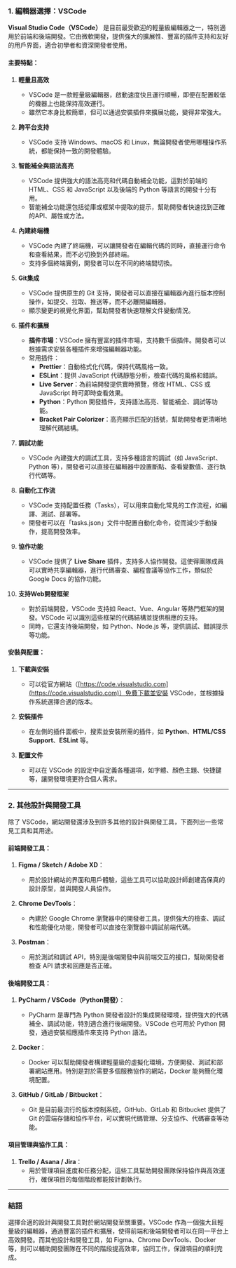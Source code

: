 

### 1. **編輯器選擇：VSCode**

**Visual Studio Code（VSCode）** 是目前最受歡迎的輕量級編輯器之一，特別適用於前端和後端開發。它由微軟開發，提供強大的擴展性、豐富的插件支持和友好的用戶界面，適合初學者和資深開發者使用。

#### 主要特點：
1. **輕量且高效**
   - VSCode 是一款輕量級編輯器，啟動速度快且運行順暢，即便在配置較低的機器上也能保持高效運行。
   - 雖然它本身比較簡單，但可以通過安裝插件來擴展功能，變得非常強大。

2. **跨平台支持**
   - VSCode 支持 Windows、macOS 和 Linux，無論開發者使用哪種操作系統，都能保持一致的開發體驗。

3. **智能補全與語法高亮**
   - VSCode 提供強大的語法高亮和代碼自動補全功能，這對於前端的 HTML、CSS 和 JavaScript 以及後端的 Python 等語言的開發十分有用。
   - 智能補全功能還包括從庫或框架中提取的提示，幫助開發者快速找到正確的API、屬性或方法。

4. **內建終端機**
   - VSCode 內建了終端機，可以讓開發者在編輯代碼的同時，直接運行命令和查看結果，而不必切換到外部終端。
   - 支持多個終端實例，開發者可以在不同的終端間切換。

5. **Git集成**
   - VSCode 提供原生的 Git 支持，開發者可以直接在編輯器內進行版本控制操作，如提交、拉取、推送等，而不必離開編輯器。
   - 顯示變更的視覺化界面，幫助開發者快速理解文件變動情況。

6. **插件和擴展**
   - **插件市場**：VSCode 擁有豐富的插件市場，支持數千個插件。開發者可以根據需求安裝各種插件來增強編輯器功能。
   - 常用插件：  
     - **Prettier**：自動格式化代碼，保持代碼風格一致。
     - **ESLint**：提供 JavaScript 代碼靜態分析，檢查代碼的風格和錯誤。
     - **Live Server**：為前端開發提供實時預覽，修改 HTML、CSS 或 JavaScript 時可即時查看效果。
     - **Python**：Python 開發插件，支持語法高亮、智能補全、調試等功能。
     - **Bracket Pair Colorizer**：高亮顯示匹配的括號，幫助開發者更清晰地理解代碼結構。

7. **調試功能**
   - VSCode 內建強大的調試工具，支持多種語言的調試（如 JavaScript、Python 等），開發者可以直接在編輯器中設置斷點、查看變數值、逐行執行代碼等。

8. **自動化工作流**
   - VSCode 支持配置任務（Tasks），可以用來自動化常見的工作流程，如編譯、測試、部署等。
   - 開發者可以在「tasks.json」文件中配置自動化命令，從而減少手動操作，提高開發效率。

9. **協作功能**
   - VSCode 提供了 **Live Share** 插件，支持多人協作開發。這使得團隊成員可以實時共享編輯器，進行代碼審查、編程會議等協作工作，類似於 Google Docs 的協作功能。

10. **支持Web開發框架**
    - 對於前端開發，VSCode 支持如 React、Vue、Angular 等熱門框架的開發。VSCode 可以識別這些框架的代碼結構並提供相應的支持。
    - 同時，它還支持後端開發，如 Python、Node.js 等，提供調試、錯誤提示等功能。

#### 安裝與配置：
1. **下載與安裝**
   - 可以從官方網站（[https://code.visualstudio.com](https://code.visualstudio.com)）免費下載並安裝 VSCode，並根據操作系統選擇合適的版本。

2. **安裝插件**
   - 在左側的插件面板中，搜索並安裝所需的插件，如 **Python**、**HTML/CSS Support**、**ESLint** 等。

3. **配置文件**
   - 可以在 VSCode 的設定中自定義各種選項，如字體、顏色主題、快捷鍵等，讓開發環境更符合個人需求。

---

### 2. **其他設計與開發工具**

除了 VSCode，網站開發還涉及到許多其他的設計與開發工具，下面列出一些常見工具和其用途。

#### 前端開發工具：
1. **Figma / Sketch / Adobe XD**：
   - 用於設計網站的界面和用戶體驗，這些工具可以協助設計師創建高保真的設計原型，並與開發人員協作。

2. **Chrome DevTools**：
   - 內建於 Google Chrome 瀏覽器中的開發者工具，提供強大的檢查、調試和性能優化功能，開發者可以直接在瀏覽器中調試前端代碼。

3. **Postman**：
   - 用於測試和調試 API，特別是後端開發中與前端交互的接口，幫助開發者檢查 API 請求和回應是否正確。

#### 後端開發工具：
1. **PyCharm / VSCode（Python開發）**：
   - PyCharm 是專門為 Python 開發者設計的集成開發環境，提供強大的代碼補全、調試功能，特別適合進行後端開發。VSCode 也可用於 Python 開發，通過安裝相應插件來支持 Python 語法。

2. **Docker**：
   - Docker 可以幫助開發者構建輕量級的虛擬化環境，方便開發、測試和部署網站應用。特別是對於需要多個服務協作的網站，Docker 能夠簡化環境配置。

3. **GitHub / GitLab / Bitbucket**：
   - Git 是目前最流行的版本控制系統，GitHub、GitLab 和 Bitbucket 提供了 Git 的雲端存儲和協作平台，可以實現代碼管理、分支協作、代碼審查等功能。

#### 項目管理與協作工具：
1. **Trello / Asana / Jira**：
   - 用於管理項目進度和任務分配，這些工具幫助開發團隊保持協作與高效運行，確保項目的每個階段都能按計劃執行。

---

### 結語

選擇合適的設計與開發工具對於網站開發至關重要。VSCode 作為一個強大且輕量級的編輯器，通過豐富的插件和擴展，使得前端和後端開發者可以在同一平台上高效開發。而其他設計和開發工具，如 Figma、Chrome DevTools、Docker 等，則可以輔助開發團隊在不同的階段提高效率，協同工作，保證項目的順利完成。
